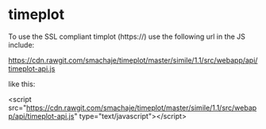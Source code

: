 timeplot
========

To use the SSL compliant timplot (https://) use the following url in the JS include:

https://cdn.rawgit.com/smachaje/timeplot/master/simile/1.1/src/webapp/api/timeplot-api.js

like this:

       
       
&lt;script src="https://cdn.rawgit.com/smachaje/timeplot/master/simile/1.1/src/webapp/api/timeplot-api.js"
       type="text/javascript">&lt;/script>
